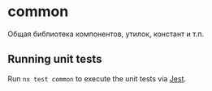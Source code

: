 # common

Общая библиотека компонентов, утилок, констант и т.п.

## Running unit tests

Run `nx test common` to execute the unit tests via [Jest](https://jestjs.io).
